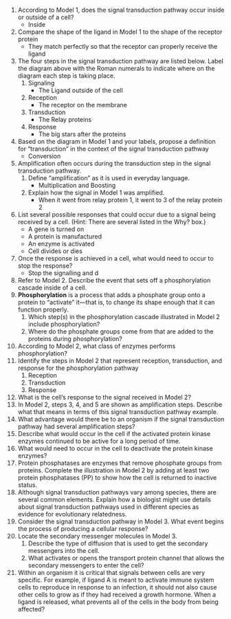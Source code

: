 1. According to Model 1, does the signal transduction pathway occur inside or outside of a cell?
	- Inside
2. Compare the shape of the ligand in Model 1 to the shape of the receptor protein
	- They match perfectly so that the receptor can properly receive the ligand
3. The four steps in the signal transduction pathway are listed below. Label the diagram above with the Roman numerals to indicate where on the diagram each step is taking place.
	1. Signaling
		- The Ligand outside of the cell
	2. Reception
		- The receptor on the membrane
	3. Transduction
		- The Relay proteins
	4. Response
		- The big stars after the proteins
4. Based on the diagram in Model 1 and your labels, propose a definition for “transduction” in the context of the signal transduction pathway
	- Conversion
5. Amplification often occurs during the transduction step in the signal transduction pathway.
	1. Define “amplification” as it is used in everyday language.
		- Multiplication and Boosting
	2. Explain how the signal in Model 1 was amplified.
		- When it went from relay protein 1, it went to 3 of the relay protein 2
6. List several possible responses that could occur due to a signal being received by a cell. (Hint: There are several listed in the Why? box.)
	- A gene is turned on
	- A protein is manufactured
	- An enzyme is activated
	- Cell divides or dies
7. Once the response is achieved in a cell, what would need to occur to stop the response?
	- Stop the signalling and d
8. Refer to Model 2. Describe the event that sets off a phosphorylation cascade inside of a cell.
9. **Phosphorylation** is a process that adds a phosphate group onto a protein to “activate” it—that is, to change its shape enough that it can function properly.
	1. Which step(s) in the phosphorylation cascade illustrated in Model 2 include phosphorylation?
	2. Where do the phosphate groups come from that are added to the proteins during phosphorylation?
10. According to Model 2, what class of enzymes performs phosphorylation?
11. Identify the steps in Model 2 that represent reception, transduction, and response for the phosphorylation pathway
	1. Reception
	2. Transduction
	3. Response
12. What is the cell’s response to the signal received in Model 2?
13. In Model 2, steps 3, 4, and 5 are shown as amplification steps. Describe what that means in terms of this signal transduction pathway example.
14. What advantage would there be to an organism if the signal transduction pathway had several amplification steps?
15. Describe what would occur in the cell if the activated protein kinase enzymes continued to be active for a long period of time.
16. What would need to occur in the cell to deactivate the protein kinase enzymes?
17. Protein phosphatases are enzymes that remove phosphate groups from proteins. Complete the illustration in Model 2 by adding at least two protein phosphatases (PP) to show how the cell is returned to inactive status.
18. Although signal transduction pathways vary among species, there are several common elements. Explain how a biologist might use details about signal transduction pathways used in different species as evidence for evolutionary relatedness.
19. Consider the signal transduction pathway in Model 3. What event begins the process of producing a cellular response?
20. Locate the secondary messenger molecules in Model 3.
	1. Describe the type of diffusion that is used to get the secondary messengers into the cell.
	2. What activates or opens the transport protein channel that allows the secondary messengers to enter the cell?
21. Within an organism it is critical that signals between cells are very specific. For example, if ligand A is meant to activate immune system cells to reproduce in response to an infection, it should not also cause other cells to grow as if they had received a growth hormone. When a ligand is released, what prevents all of the cells in the body from being affected? 